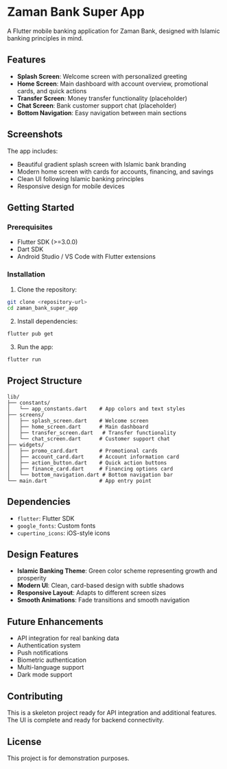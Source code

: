 # Zaman Bank Super App

A Flutter mobile banking application for Zaman Bank, designed with Islamic banking principles in mind.

## Features

- **Splash Screen**: Welcome screen with personalized greeting
- **Home Screen**: Main dashboard with account overview, promotional cards, and quick actions
- **Transfer Screen**: Money transfer functionality (placeholder)
- **Chat Screen**: Bank customer support chat (placeholder)
- **Bottom Navigation**: Easy navigation between main sections

## Screenshots

The app includes:
- Beautiful gradient splash screen with Islamic bank branding
- Modern home screen with cards for accounts, financing, and savings
- Clean UI following Islamic banking principles
- Responsive design for mobile devices

## Getting Started

### Prerequisites

- Flutter SDK (>=3.0.0)
- Dart SDK
- Android Studio / VS Code with Flutter extensions

### Installation

1. Clone the repository:
```bash
git clone <repository-url>
cd zaman_bank_super_app
```

2. Install dependencies:
```bash
flutter pub get
```

3. Run the app:
```bash
flutter run
```

## Project Structure

```
lib/
├── constants/
│   └── app_constants.dart    # App colors and text styles
├── screens/
│   ├── splash_screen.dart    # Welcome screen
│   ├── home_screen.dart      # Main dashboard
│   ├── transfer_screen.dart   # Transfer functionality
│   └── chat_screen.dart      # Customer support chat
├── widgets/
│   ├── promo_card.dart       # Promotional cards
│   ├── account_card.dart     # Account information card
│   ├── action_button.dart    # Quick action buttons
│   ├── finance_card.dart     # Financing options card
│   └── bottom_navigation.dart # Bottom navigation bar
└── main.dart                 # App entry point
```

## Dependencies

- `flutter`: Flutter SDK
- `google_fonts`: Custom fonts
- `cupertino_icons`: iOS-style icons

## Design Features

- **Islamic Banking Theme**: Green color scheme representing growth and prosperity
- **Modern UI**: Clean, card-based design with subtle shadows
- **Responsive Layout**: Adapts to different screen sizes
- **Smooth Animations**: Fade transitions and smooth navigation

## Future Enhancements

- API integration for real banking data
- Authentication system
- Push notifications
- Biometric authentication
- Multi-language support
- Dark mode support

## Contributing

This is a skeleton project ready for API integration and additional features. The UI is complete and ready for backend connectivity.

## License

This project is for demonstration purposes.
